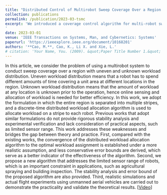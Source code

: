 ```yaml
---
title: "Distributed Control of Multirobot Sweep Coverage Over a Region With Unknown Workload Distribution"
collection: publications
permalink: /publication/2023-03-tsmc
excerpt: 'We introduced a coverage control algorithm for multi-robot sweep coverage in a region with unknown and uneven workload distribution, and conducted realistic simulations and real flight experiments. \[[Video](https://youtu.be/nBXupDJ9x94?si=JUgQYje5BrFEth6z)\]
'
date: 2023-03-01
venue: 'IEEE Transactions on Systems, Man, and Cybernetics: Systems'
paperurl: 'https://ieeexplore.ieee.org/document/10168201'
authors: '**Cao, M.**, Cao, K., Li X. and Xie, L.'
# citation: 'Your Name, You. (2009). &quot;Paper Title Number 1.&quot; <i>Journal 1</i>. 1(1).'
---
```


In this article, we consider the problem of using a multirobot system to conduct sweep coverage over a region with uneven and unknown workload distribution. Uneven workload distribution means that a robot has to spend different amounts of time covering a unit area at different locations in the region. Unknown workload distribution means that the amount of workload at any location is unknown prior to the operation, hence online sensing and allocation of workload is needed for better efficiency. In this work, we adopt the formulation in which the entire region is separated into multiple stripes, and a discrete-time distributed workload allocation algorithm is used to allocate workload on a stripe to each robot. Previous works that adopt similar formulations do not provide rigorous stability analysis and experimental verification and lack consideration of practical aspects, such as limited sensor range. This work addresses these weaknesses and bridges the gap between theory and practice. First, compared with the existing works, the convergence of the distributed workload allocation algorithm to the optimal workload assignment is established under a more realistic assumption, and less conservative error bounds are derived, which serve as a better indicator of the effectiveness of the algorithm. Second, we propose a new algorithm that addresses the limited sensor range of robots, which is an important constraint in applications, such as agricultural spraying and building inspection. The stability analysis and error bound of the proposed algorithm are also provided. Third, realistic simulations and actual flight experiments using unmanned aerial vehicles are carried out to demonstrate the practicality and validate the theoretical results. \[[Video](https://youtu.be/nBXupDJ9x94?si=JUgQYje5BrFEth6z)\]

<!-- <img style="float: center;" src="/images/rss2.gif"> -->



<!-- Recommended citation: Your Name, You. (2009). "Paper Title Number 1." <i>Journal 1</i>. 1(1). -->